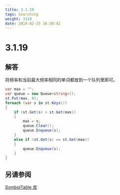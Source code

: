```yaml
---
title: 3.1.19
tags: Searching
weight: 3119
date: 2019-02-25 16:30:42
---
```


# 3.1.19


## 解答

将频率和当前最大频率相同的单词都放到一个队列里即可。

```csharp
var max = "";
var queue = new Queue<string>();
st.Put(max, 0);
foreach (var s in st.Keys())
{
    if (st.Get(s) > st.Get(max))
    {
        max = s;
        queue.Clear();
        queue.Enqueue(s);
    }
    else if (st.Get(s) == st.Get(max))
    {
        queue.Enqueue(s);
    }
}
```

## 另请参阅

[SymbolTable 库](https://github.com/ikesnowy/Algorithms-4th-Edition-in-Csharp/tree/master/3%20Searching/3.1/SymbolTable)
